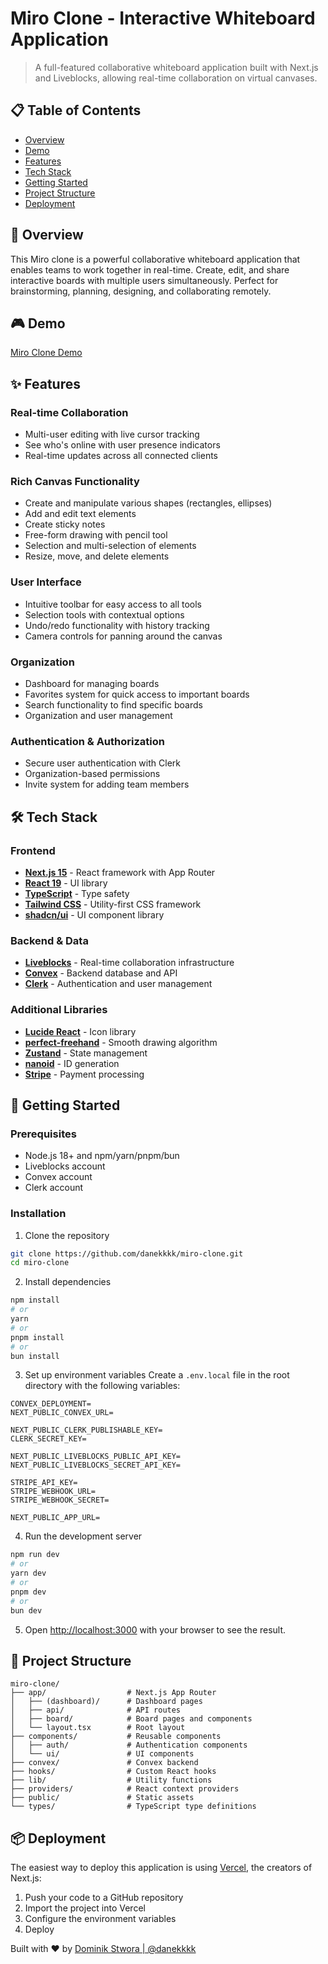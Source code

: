 # Miro Clone - Interactive Whiteboard Application

> A full-featured collaborative whiteboard application built with Next.js and Liveblocks, allowing real-time collaboration on virtual canvases.

## 📋 Table of Contents

- [Overview](#overview)
- [Demo]("#demo")
- [Features](#features)
- [Tech Stack](#tech-stack)
- [Getting Started](#getting-started)
- [Project Structure](#project-structure)
- [Deployment](#deployment)

## 🔭 Overview

This Miro clone is a powerful collaborative whiteboard application that enables teams to work together in real-time. Create, edit, and share interactive boards with multiple users simultaneously. Perfect for brainstorming, planning, designing, and collaborating remotely.

## 🎮 Demo 
[Miro Clone Demo](https://miro-clone-kcn9zbcap-daneks-projects-368e2b89.vercel.app/)

## ✨ Features

### Real-time Collaboration
- Multi-user editing with live cursor tracking
- See who's online with user presence indicators
- Real-time updates across all connected clients

### Rich Canvas Functionality
- Create and manipulate various shapes (rectangles, ellipses)
- Add and edit text elements
- Create sticky notes
- Free-form drawing with pencil tool
- Selection and multi-selection of elements
- Resize, move, and delete elements

### User Interface
- Intuitive toolbar for easy access to all tools
- Selection tools with contextual options
- Undo/redo functionality with history tracking
- Camera controls for panning around the canvas

### Organization
- Dashboard for managing boards
- Favorites system for quick access to important boards
- Search functionality to find specific boards
- Organization and user management

### Authentication & Authorization
- Secure user authentication with Clerk
- Organization-based permissions
- Invite system for adding team members

## 🛠️ Tech Stack

### Frontend
- **[Next.js 15](https://nextjs.org/)** - React framework with App Router
- **[React 19](https://react.dev/)** - UI library
- **[TypeScript](https://www.typescriptlang.org/)** - Type safety
- **[Tailwind CSS](https://tailwindcss.com/)** - Utility-first CSS framework
- **[shadcn/ui](https://ui.shadcn.com/)** - UI component library

### Backend & Data
- **[Liveblocks](https://liveblocks.io/)** - Real-time collaboration infrastructure
- **[Convex](https://www.convex.dev/)** - Backend database and API
- **[Clerk](https://clerk.com/)** - Authentication and user management

### Additional Libraries
- **[Lucide React](https://lucide.dev/)** - Icon library
- **[perfect-freehand](https://github.com/steveruizok/perfect-freehand)** - Smooth drawing algorithm
- **[Zustand](https://github.com/pmndrs/zustand)** - State management
- **[nanoid](https://github.com/ai/nanoid)** - ID generation
- **[Stripe](https://stripe.com/)** - Payment processing

## 🚀 Getting Started

### Prerequisites
- Node.js 18+ and npm/yarn/pnpm/bun
- Liveblocks account
- Convex account
- Clerk account

### Installation

1. Clone the repository
```bash
git clone https://github.com/danekkkk/miro-clone.git
cd miro-clone
```

2. Install dependencies
```bash
npm install
# or
yarn
# or
pnpm install
# or
bun install
```

3. Set up environment variables
Create a `.env.local` file in the root directory with the following variables:
```
CONVEX_DEPLOYMENT=
NEXT_PUBLIC_CONVEX_URL=

NEXT_PUBLIC_CLERK_PUBLISHABLE_KEY=
CLERK_SECRET_KEY=

NEXT_PUBLIC_LIVEBLOCKS_PUBLIC_API_KEY=
NEXT_PUBLIC_LIVEBLOCKS_SECRET_API_KEY=

STRIPE_API_KEY=
STRIPE_WEBHOOK_URL=
STRIPE_WEBHOOK_SECRET=

NEXT_PUBLIC_APP_URL=
```

4. Run the development server
```bash
npm run dev
# or
yarn dev
# or
pnpm dev
# or
bun dev
```

5. Open [http://localhost:3000](http://localhost:3000) with your browser to see the result.

## 📂 Project Structure

```
miro-clone/
├── app/                  # Next.js App Router
│   ├── (dashboard)/      # Dashboard pages
│   ├── api/              # API routes
│   ├── board/            # Board pages and components
│   └── layout.tsx        # Root layout
├── components/           # Reusable components
│   ├── auth/             # Authentication components
│   └── ui/               # UI components
├── convex/               # Convex backend
├── hooks/                # Custom React hooks
├── lib/                  # Utility functions
├── providers/            # React context providers
├── public/               # Static assets
└── types/                # TypeScript type definitions
```

## 📦 Deployment

The easiest way to deploy this application is using [Vercel](https://vercel.com/), the creators of Next.js:

1. Push your code to a GitHub repository
2. Import the project into Vercel
3. Configure the environment variables
4. Deploy


Built with ❤️ by [Dominik Stwora | @danekkkk](https://github.com/danekkkk/)
